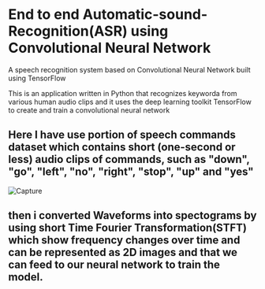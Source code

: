 # End to end Automatic-sound-Recognition(ASR) using Convolutional Neural Network
A speech recognition system based on Convolutional Neural Network built using TensorFlow

This is an application written in Python that recognizes keyworda from various human audio clips and it uses the deep learning toolkit TensorFlow to create and train a convolutional neural network

## Here I have use portion of speech commands dataset which contains short (one-second or less) audio clips of commands, such as "down", "go", "left", "no", "right", "stop", "up" and "yes"
![Capture](https://user-images.githubusercontent.com/83339884/163010058-7ba0b75f-8b8c-4fb5-9570-f74aa021da79.JPG)

## then i converted Waveforms into spectograms by using short Time Fourier Transformation(STFT)  which show frequency changes over time and can be represented as 2D images and that we can feed to our neural network to train the model.

